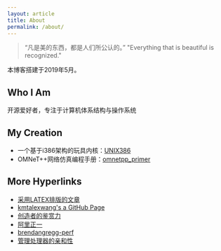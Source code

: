 ```yaml
---
layout: article
title: About
permalink: /about/
---
```


>“凡是美的东西，都是人们所公认的。”
>"Everything that is beautiful is recognized."

本博客搭建于2019年5月。

## Who I Am ##

开源爱好者，专注于计算机体系结构与操作系统

## My Creation ##

- 一个基于i386架构的玩具内核：[UNIX386](https://github.com/wangrongwei/UNIX386)
- OMNeT++网络仿真编程手册：[omnetpp_primer](https://github.com/wangrongwei/omnetpp_primer)

## More Hyperlinks ##

- [采用LATEX排版的文章](https://wangrongwei.github.io/_posts/latex/latex2html.html)
- [kmtalexwang's a GitHub Page](https://kmtalexwang.github.io/)
- [创造者的鉴赏力](http://daiyuwen.freeshell.org/gb/taste/taste.html)
- [阿里正一](http://ilinuxkernel.com/)
- [brendangregg-perf](http://www.brendangregg.com/perf.html)
- [管理处理器的亲和性](https://www.ibm.com/developerworks/cn/linux/l-affinity.html)

